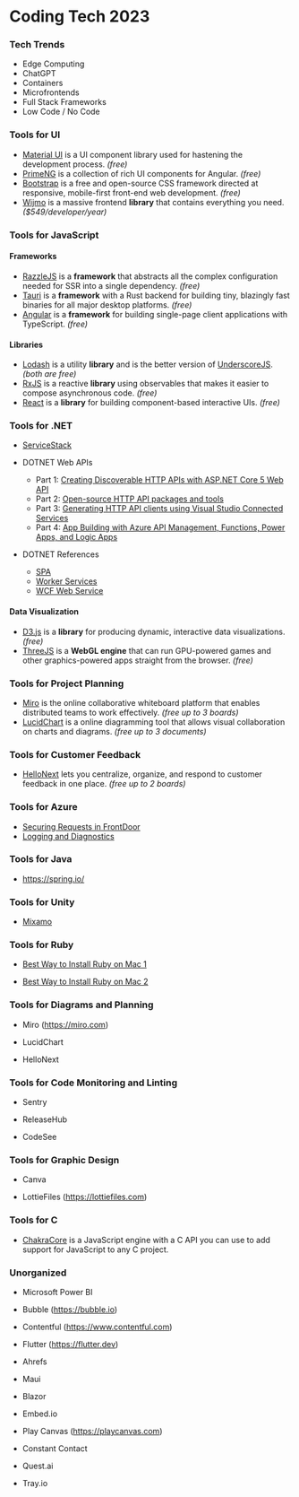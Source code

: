 # Coding Tech 2023

### Tech Trends

- Edge Computing
- ChatGPT
- Containers
- Microfrontends
- Full Stack Frameworks
- Low Code / No Code

### Tools for UI

- [Material UI](https://material.angular.io) is a UI component library used for hastening the development process. _(free)_
- [PrimeNG](https://www.primefaces.org/primeng-v11-lts) is a collection of rich UI components for Angular. _(free)_
- [Bootstrap](https://getbootstrap.com) is a free and open-source CSS framework directed at responsive, mobile-first front-end web development. _(free)_
- [Wijmo](https://www.grapecity.com/wijmo) is a massive frontend **library** that contains everything you need. _($549/developer/year)_

### Tools for JavaScript

#### Frameworks

- [RazzleJS](https://razzlejs.org) is a **framework** that abstracts all the complex configuration needed for SSR into a single dependency. _(free)_
- [Tauri](https://tauri.app) is a **framework** with a Rust backend for building tiny, blazingly fast binaries for all major desktop platforms. _(free)_
- [Angular](https://angular.io) is a **framework** for building single-page client applications with TypeScript. _(free)_

#### Libraries

- [Lodash](https://lodash.com) is a utility **library** and is the better version of [UnderscoreJS](https://underscorejs.org). _(both are free)_
- [RxJS](https://rxjs.dev) is a reactive **library** using observables that makes it easier to compose asynchronous code. _(free)_
- [React](https://reactjs.org) is a **library** for building component-based interactive UIs. _(free)_

### Tools for .NET

- [ServiceStack](https://servicestack.net)

- DOTNET Web APIs
  - Part 1: [Creating Discoverable HTTP APIs with ASP.NET Core 5 Web API](https://devblogs.microsoft.com/dotnet/creating-discoverable-http-apis-with-asp-net-core-5-web-api/)
  - Part 2: [Open-source HTTP API packages and tools](https://devblogs.microsoft.com/dotnet/open-source-http-api-packages-and-tools/)
  - Part 3: [Generating HTTP API clients using Visual Studio Connected Services](https://devblogs.microsoft.com/dotnet/generating-http-api-clients-using-visual-studio-connected-services/)
  - Part 4: [App Building with Azure API Management, Functions, Power Apps, and Logic Apps](https://devblogs.microsoft.com/dotnet/app-building-with-azure-api-management-functions-power-apps-and-logic-apps/)

- DOTNET References
  - [SPA](https://learn.microsoft.com/en-us/aspnet/core/client-side/spa-services?source=recommendations&view=aspnetcore-6.0)
  - [Worker Services](https://learn.microsoft.com/en-us/dotnet/core/extensions/workers)
  - [WCF Web Service](https://learn.microsoft.com/en-us/dotnet/core/additional-tools/wcf-web-service-reference-guide)
  
#### Data Visualization

- [D3.js](https://d3js.org) is a **library** for producing dynamic, interactive data visualizations. _(free)_
- [ThreeJS](https://threejs.org) is a **WebGL engine** that can run GPU-powered games and other graphics-powered apps straight from the browser. _(free)_

### Tools for Project Planning

- [Miro](https://miro.com) is the online collaborative whiteboard platform that enables distributed teams to work effectively. _(free up to 3 boards)_
- [LucidChart](https://www.lucidchart.com) is a online diagramming tool that allows visual collaboration on charts and diagrams. _(free up to 3 documents)_

### Tools for Customer Feedback

- [HelloNext](https://hellonext.co) lets you centralize, organize, and respond to customer feedback in one place. _(free up to 2 boards)_

### Tools for Azure

- [Securing Requests in FrontDoor](https://docs.microsoft.com/en-us/azure/frontdoor/front-door-security-headers)
- [Logging and Diagnostics](https://learn.microsoft.com/en-us/azure/azure-monitor/essentials/diagnostic-settings?tabs=portal#create-in-azure-portal)

### Tools for Java

- https://spring.io/

### Tools for Unity

- [Mixamo](https://www.mixamo.com/)

### Tools for Ruby
- [Best Way to Install Ruby on Mac 1](https://stackoverflow.com/questions/51126403/you-dont-have-write-permissions-for-the-library-ruby-gems-2-3-0-directory-ma)

- [Best Way to Install Ruby on Mac 2](https://mac.install.guide/ruby/12.html)

### Tools for Diagrams and Planning

- Miro
(https://miro.com)

- LucidChart

- HelloNext

### Tools for Code Monitoring and Linting

- Sentry

- ReleaseHub

- CodeSee

### Tools for Graphic Design

- Canva

- LottieFiles
(https://lottiefiles.com)

### Tools for C

- [ChakraCore](https://github.com/chakra-core/ChakraCore) is a JavaScript engine with a C API you can use to add support for JavaScript to any C project.

### Unorganized

- Microsoft Power BI

- Bubble
(https://bubble.io)

- Contentful
(https://www.contentful.com)

- Flutter
(https://flutter.dev)
 
- Ahrefs
 
- Maui

- Blazor

- Embed.io


- Play Canvas (https://playcanvas.com)

- Constant Contact

- Quest.ai

- Tray.io
